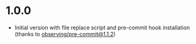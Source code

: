 # 1.0.0

- Initial version with file replace script and pre-commit hook installation (thanks to [observing/pre-commit@1.1.2](https://github.com/observing/pre-commit/tree/3f83f7298928186335a34424c02088d1c6e358b5))
